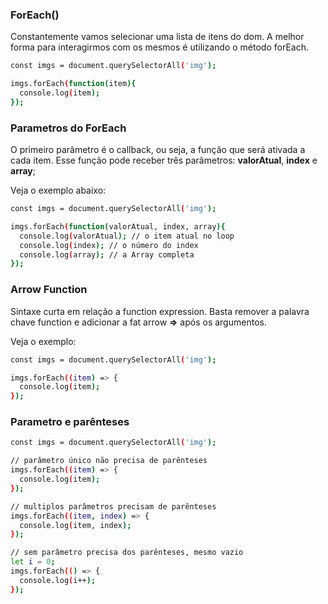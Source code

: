 ### ForEach()

Constantemente vamos selecionar uma lista de itens do dom. A melhor forma para interagirmos com os mesmos é utilizando o método forEach.

```bash
const imgs = document.querySelectorAll('img');

imgs.forEach(function(item){
  console.log(item);
});

```

### Parametros do ForEach
O primeiro parâmetro é o callback, ou seja, a função que será ativada a cada item. Esse função pode receber três parâmetros: **valorAtual**, **index** e **array**;

Veja o exemplo abaixo: 

```bash
const imgs = document.querySelectorAll('img');

imgs.forEach(function(valorAtual, index, array){
  console.log(valorAtual); // o item atual no loop
  console.log(index); // o número do index
  console.log(array); // a Array completa
});

```

### Arrow Function

Sintaxe curta em relação a function expression. Basta remover a palavra chave function e adicionar a fat arrow **=>** após os argumentos.

Veja o exemplo:

```bash
const imgs = document.querySelectorAll('img');

imgs.forEach((item) => {
  console.log(item);
});

```

### Parametro e parênteses 

```bash
const imgs = document.querySelectorAll('img');

// parâmetro único não precisa de parênteses
imgs.forEach((item) => {
  console.log(item);
});

// multiplos parâmetros precisam de parênteses
imgs.forEach((item, index) => {
  console.log(item, index);
});

// sem parâmetro precisa dos parênteses, mesmo vazio
let i = 0;
imgs.forEach(() => {
  console.log(i++);
});

```